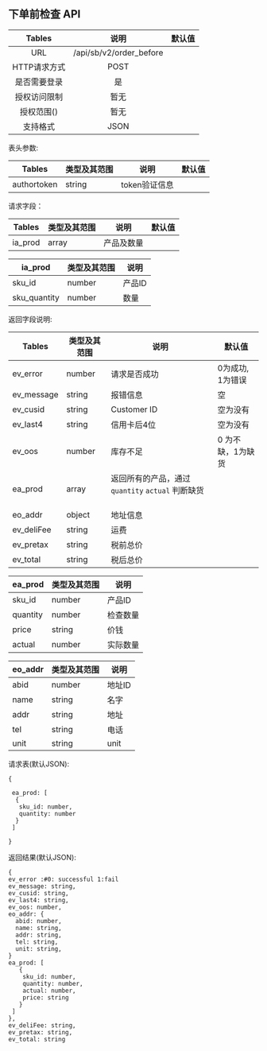 ##  下单前检查 API


|  Tables  |           说明            | 默认值  |
| :------: | :---------------------: | :--: |
|   URL    | /api/sb/v2/order_before |      |
| HTTP请求方式 |          POST           |      |
|  是否需要登录  |            是            |      |
|  授权访问限制  |           暂无            |      |
|  授权范围()  |           暂无            |      |
|   支持格式   |          JSON           |      |


表头参数:

| Tables      | 类型及其范围 | 说明        | 默认值  |
| ----------- | ------ | --------- | ---- |
| authortoken | string | token验证信息 |      |


请求字段：

| Tables  | 类型及其范围 | 说明    | 默认值  |
| ------- | ------ | ----- | ---- |
| ia_prod | array  | 产品及数量 |      |

| ia_prod  | 类型及其范围 | 说明   |
| -------- | ------ | ---- |
| sku_id   | number | 产品ID |
| sku_quantity | number | 数量   |


返回字段说明:

| Tables     | 类型及其范围 | 说明          | 默认值        |
| ---------- | ------ | ----------- | ---------- |
| ev_error   | number | 请求是否成功      | 0为成功, 1为错误 |
| ev_message | string | 报错信息        | 空          |
| ev_cusid   | string | Customer ID | 空为没有       |
| ev_last4   | string | 信用卡后4位      | 空为没有       |
| ev_oos     | number | 库存不足        | 0 为不缺，1为缺货 |
| ea_prod    | array  | 返回所有的产品，通过 `quantity` `actual` 判断缺货        |           |
| eo_addr    | object | 地址信息        |            |
| ev_deliFee | string | 运费          |            |
| ev_pretax  | string | 税前总价        |            |
| ev_total   | string | 税后总价        |            |


| ea_prod  | 类型及其范围 | 说明   |
| -------- | ------ | ---- |
| sku_id   | number | 产品ID |
| quantity | number | 检查数量 |
| price    | string | 价钱   |
| actual   | number | 实际数量 |

| eo_addr | 类型及其范围 | 说明   |
| ------- | ------ | ---- |
| abid    | number | 地址ID |
| name    | string | 名字   |
| addr    | string | 地址   |
| tel     | string | 电话   |
| unit    | string | unit |





请求表(默认JSON):
```
{

 ea_prod: [
  {
   sku_id: number,
   quantity: number
  }
 ]

}
```

返回结果(默认JSON):
```
{
ev_error :#0: successful 1:fail
ev_message: string,
ev_cusid: string,
ev_last4: string,
ev_oos: number, 
eo_addr: {
  abid: number,
  name: string,
  addr: string,
  tel: string,
  unit: string,
}
ea_prod: [
   {
    sku_id: number,
    quantity: number,
    actual: number,
    price: string
   }
 ]
},
ev_deliFee: string,
ev_pretax: string,
ev_total: string
```

